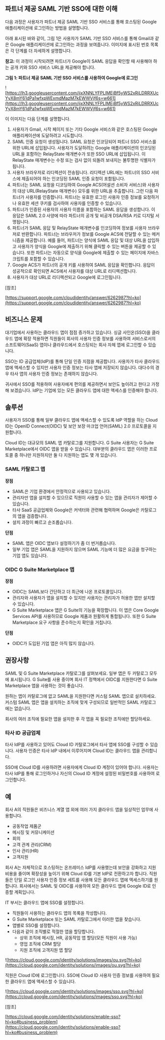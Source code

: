 ## 파트너 제공 SAML 기반 SSO에 대한 이해

다음 과정은 사용자가 파트너 제공 SAML 기반 SSO 서비스를 통해 호스팅된 Google 애플리케이션에 로그인하는 방법을 설명합니다.

아래 표시된 바와 같이, 그림 1은 사용자가 SAML 기반 SSO 서비스를 통해 Gmail과 같은 Google 애플리케이션에 로그인하는 과정을 보여줍니다. 이미지에 표시된 번호 목록은 각 단계를 더 자세하게 설명합니다.

**참고:** 이 과정이 시작되려면 파트너가 Google이 SAML 응답을 확인할 때 사용해야 하는 공개 키와 SSO 서비스 URL을 제공해야 합니다.

**그림 1: 파트너 제공 SAML 기반 SSO 서비스를 사용하여 Google에 로그인**


![https://lh3.googleusercontent.com/ijxXNNLYFPLlMEjBf5yWS2xRiLDRRXUcYyX8mY61dPa1wfxpWExmdMazM7kEWWVjf6s=w661](https://lh3.googleusercontent.com/ijxXNNLYFPLlMEjBf5yWS2xRiLDRRXUcYyX8mY61dPa1wfxpWExmdMazM7kEWWVjf6s=w661)

이 이미지는 다음 단계를 설명합니다.

1. 사용자가 Gmail, 시작 페이지 또는 기타 Google 서비스와 같은 호스팅된 Google 애플리케이션에 도달하려고 시도합니다.
2. SAML 인증 요청이 생성됩니다. SAML 요청은 인코딩되어 파트너 SSO 서비스를 위한 URL에 삽입됩니다. 사용자가 도달하려는 Google 애플리케이션의 인코딩된 URL을 포함하는 RelayState 매개변수가 또한 SSO URL에 삽입됩니다. 이 RelayState 매개변수는 수정 또는 검사 없이 되돌려 보내지는 불투명한 식별자가 됩니다.
3. 사용자 브라우저로 리디렉션이 전송됩니다. 리디렉션 URL에는 파트너의 SSO 서비스에 제출되어야 하는 인코딩된 SAML 인증 요청이 포함됩니다.
4. 파트너는 SAML 요청을 디코딩하여 Google ACS(어설션 소비자 서비스)와 사용자의 대상 URL(RelayState 매개변수) 모두를 위한 URL을 추출합니다. 그런 다음 파트너가 사용자를 인증합니다. 파트너는 유효한 로그인 사용자 인증 정보를 요청하거나 유효한 세션 쿠키를 검사하여 사용자를 인증할 수 있습니다.
5. 파트너가 인증된 사용자의 사용자 이름을 포함하는 SAML 응답을 생성합니다. 이 응답은 SAML 2.0 사양에 따라 파트너의 공개 및 비공개 DSA/RSA 키로 디지털 서명됩니다.
6. 파트너가 SAML 응답 및 RelayState 매개변수를 인코딩하여 정보를 사용자 브라우저로 반환합니다. 파트너는 브라우저가 정보를 Google ACS에 전달할 수 있는 메커니즘을 제공합니다. 예를 들어, 파트너는 양식에 SAML 응답 및 대상 URL을 삽입하고 사용자가 양식을 Google에 제출하기 위해 클릭할 수 있는 버튼을 제공할 수 있습니다. 또한 파트너는 자동으로 양식을 Google에 제출할 수 있는 페이지에 자바스크립트를 포함할 수 있습니다.
7. Google ACS가 파트너의 공개 키를 사용하여 SAML 응답을 확인합니다. 응답이 성공적으로 확인되면 ACS에서 사용자를 대상 URL로 리디렉션합니다.
8. 사용자가 대상 URL로 리디렉션되고 Google에 로그인됩니다.

[참조]

[https://support.google.com/cloudidentity/answer/6262987?hl=ko](https://support.google.com/cloudidentity/answer/6262987?hl=ko)

## 비즈니스 문제

대기업에서 사용하는 클라우드 앱이 점점 증가하고 있습니다. 싱글 사인온(SSO)을 클라우드 앱에 확장 적용하면 직원들이 회사의 사용자 인증 정보를 사용하여 서비스로서의 소프트웨어(SaaS) 앱이나 클라우드에서 호스팅되는 회사 자체 앱에 로그인할 수 있습니다.

SSO는 ID 공급업체(IdP)를 통해 단일 인증 지점을 제공합니다. 사용자가 타사 클라우드 앱에 액세스할 수 있지만 사용자 인증 정보는 타사 앱에 저장되지 않습니다. 대다수의 경우 타사 앱의 사용자 인증 정보는 존재하지 않습니다.

귀사에서 SSO를 적용하여 사용자에게 편의를 제공하면서 보안도 높이려고 한다고 가정해 보겠습니다. IdP는 기업에 있는 모든 클라우드 앱에 대한 액세스를 인증해야 합니다.

## 솔루션

사용자가 SSO를 통해 일부 클라우드 앱에 액세스할 수 있도록 IdP 역할을 하는 Cloud ID는 OpenID Connect(OIDC) 및 보안 보장 마크업 언어(SAML) 2.0 프로토콜을 지원합니다.

Cloud ID는 대규모의 SAML 앱 카탈로그를 지원합니다. G Suite 사용자는 G Suite Marketplace에서 OIDC 앱을 받을 수 있습니다. 대부분의 클라우드 앱은 이러한 프로토콜 중 하나만 지원하지만 둘 다 지원하는 앱도 몇 개 있습니다.

### SAML 카탈로그 앱

**장점**

- SAML은 기업 환경에서 안정적으로 사용되고 있습니다.
- 관리자만 앱을 설치할 수 있으므로 직원이 사용할 수 있는 앱을 관리자가 제어할 수 있습니다.
- 타사 SaaS 공급업체와 Google은 커넥터와 관련해 협력하며 Google은 카탈로그의 앱을 검증합니다.
- 설치 과정이 빠르고 순조롭습니다.

**단점**

- SAML 앱은 OIDC 앱보다 설정하기가 좀 더 번거롭습니다.
- 일부 기업 앱은 SAML을 지원하지 않으며 SAML 기능에 더 많은 요금을 청구하는 기업 앱도 있습니다.

### OIDC G Suite Marketplace 앱

**장점**

- OIDC는 SAML보다 간단하고 더 최근에 나온 프로토콜입니다.
- 관리자와 사용자가 앱을 설치할 수 있지만 사용자는 관리자가 허용한 앱만 설치할 수 있습니다.
- G Suite Marketplace 앱은 G Suite의 기능을 확장합니다. 이 앱은 Core Google Services API를 사용하므로 Google 제품과 원활하게 통합됩니다. 또한 G Suite Marketplace 요구 사항을 준수하는지 확인을 거칩니다.

**단점**

- OIDC가 도입된 기업 앱은 아직 많지 않습니다.

## 권장사항

SAML 및 G Suite Marketplace 카탈로그를 살펴보세요. 일부 앱은 두 카탈로그 모두에 표시됩니다. G Suite를 사용 중이며 회사 IT 정책에서 OIDC를 지원한다면 G Suite Marketplace 앱을 사용하는 것이 좋습니다.

원하는 앱이 카탈로그에 없고 SAML을 지원한다면 커스텀 SAML 앱으로 설치하세요. 커스텀 SAML 앱은 앱을 설치하는 조직에 맞게 구성되므로 일반적인 SAML 카탈로그에는 없습니다.

회사의 여러 조직에 필요한 앱을 설치한 후 각 앱을 꼭 필요한 조직에만 할당하세요.

### 타사 ID 공급업체

타사 IdP를 사용하고 있어도 Cloud ID 카탈로그에서 타사 앱에 SSO를 구성할 수 있습니다. 사용자 인증은 타사 IdP 내에서 이루어지며 Cloud ID는 클라우드 앱을 관리합니다.

SSO에 Cloud ID를 사용하려면 사용자에게 Cloud ID 계정이 있어야 합니다. 사용자는 타사 IdP를 통해 로그인하거나 자신의 Cloud ID 계정에 설정된 비밀번호를 사용하여 로그인합니다.

## 예

회사 A의 직원들은 비즈니스 계열 앱 외에 여러 가지 클라우드 앱을 일상적인 업무에 사용합니다.

- 공동작업 제품군
- 메시징 및 커뮤니케이션
- 회의
- 고객 관계 관리(CRM)
- 인사 관리(HR)
- 고객지원

회사 A는 자체적으로 호스팅하는 온프레미스 IdP를 사용했는데 보안을 강화하고 지원 비용을 줄이며 확장성을 높이기 위해 Cloud ID를 기본 IdP로 전환하고자 합니다. 직원들은 단일 로그인 사용자 인증 정보 세트를 사용해 모든 클라우드 앱에 액세스하기를 원합니다. 회사에서는 SAML 및 OIDC를 사용하여 모든 클라우드 앱에 Google ID로 인증할 계획입니다.

IT 부서는 클라우드 앱에 SSO를 설정합니다.

- 직원들이 사용하는 클라우드 앱의 목록을 작성합니다.
- G Suite Marketplace 또는 SAML 카탈로그에서 이러한 앱을 찾습니다.
- 앱별로 SSO를 설정합니다.
- 다음과 같이 조직별로 적절한 앱을 할당합니다.
    - 상위 조직에 메시징, HR, 공동작업 앱 할당(모든 직원이 사용 가능)
    - 영업 조직에 CRM 할당
    - 지원 조직에 고객지원 앱 할당

![https://cloud.google.com/identity/solutions/images/ou.svg?hl=ko](https://cloud.google.com/identity/solutions/images/ou.svg?hl=ko)

직원은 Cloud ID에 로그인합니다. SSO에 Cloud ID 사용자 인증 정보를 사용하여 필요한 클라우드 앱에 액세스할 수 있습니다.

![https://cloud.google.com/identity/solutions/images/sso.svg?hl=ko](https://cloud.google.com/identity/solutions/images/sso.svg?hl=ko)

[참조]

[https://cloud.google.com/identity/solutions/enable-sso?hl=ko#business_problem](https://cloud.google.com/identity/solutions/enable-sso?hl=ko#business_problem)
